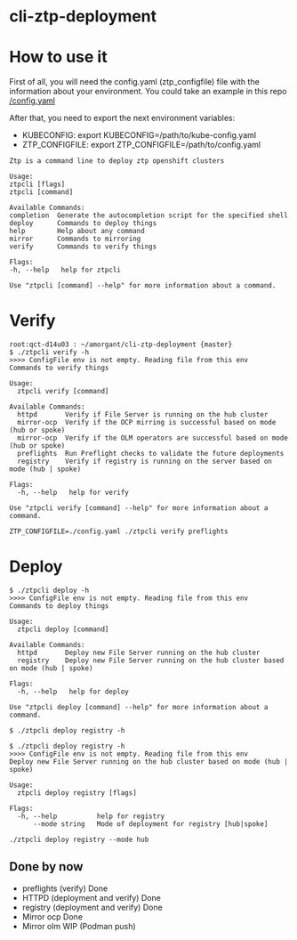 # cli-ztp-deployment

# How to use it
First of all, you will need the config.yaml (ztp_configfile) file with the information about your environment. You could take an example in this repo [/config.yaml](https://github.com/alknopfler/cli-ztp-deployment/blob/master/config.yaml)

After that, you need to export the next environment variables:
- KUBECONFIG: export KUBECONFIG=/path/to/kube-config.yaml
- ZTP_CONFIGFILE: export ZTP_CONFIGFILE=/path/to/config.yaml


```
Ztp is a command line to deploy ztp openshift clusters

Usage:
ztpcli [flags]
ztpcli [command]

Available Commands:
completion  Generate the autocompletion script for the specified shell
deploy      Commands to deploy things
help        Help about any command
mirror      Commands to mirroring
verify      Commands to verify things

Flags:
-h, --help   help for ztpcli

Use "ztpcli [command] --help" for more information about a command.
```  

# Verify

```
root:qct-d14u03 : ~/amorgant/cli-ztp-deployment {master}
$ ./ztpcli verify -h
>>>> ConfigFile env is not empty. Reading file from this env
Commands to verify things

Usage:
  ztpcli verify [command]

Available Commands:
  httpd       Verify if File Server is running on the hub cluster
  mirror-ocp  Verify if the OCP mirring is successful based on mode (hub or spoke)
  mirror-ocp  Verify if the OLM operators are successful based on mode (hub or spoke)
  preflights  Run Preflight checks to validate the future deployments
  registry    Verify if registry is running on the server based on mode (hub | spoke)

Flags:
  -h, --help   help for verify

Use "ztpcli verify [command] --help" for more information about a command.
```

```
ZTP_CONFIGFILE=./config.yaml ./ztpcli verify preflights
```

# Deploy

```
$ ./ztpcli deploy -h
>>>> ConfigFile env is not empty. Reading file from this env
Commands to deploy things

Usage:
  ztpcli deploy [command]

Available Commands:
  httpd       Deploy new File Server running on the hub cluster
  registry    Deploy new File Server running on the hub cluster based on mode (hub | spoke)

Flags:
  -h, --help   help for deploy

Use "ztpcli deploy [command] --help" for more information about a command.
```

```
$ ./ztpcli deploy registry -h
```

```
$ ./ztpcli deploy registry -h
>>>> ConfigFile env is not empty. Reading file from this env
Deploy new File Server running on the hub cluster based on mode (hub | spoke)

Usage:
  ztpcli deploy registry [flags]

Flags:
  -h, --help          help for registry
      --mode string   Mode of deployment for registry [hub|spoke]
```

```
./ztpcli deploy registry --mode hub
```



## Done by now
- preflights (verify) Done
- HTTPD (deployment and verify) Done
- registry (deployment and verify) Done
- Mirror ocp Done
- Mirror olm WIP (Podman push)